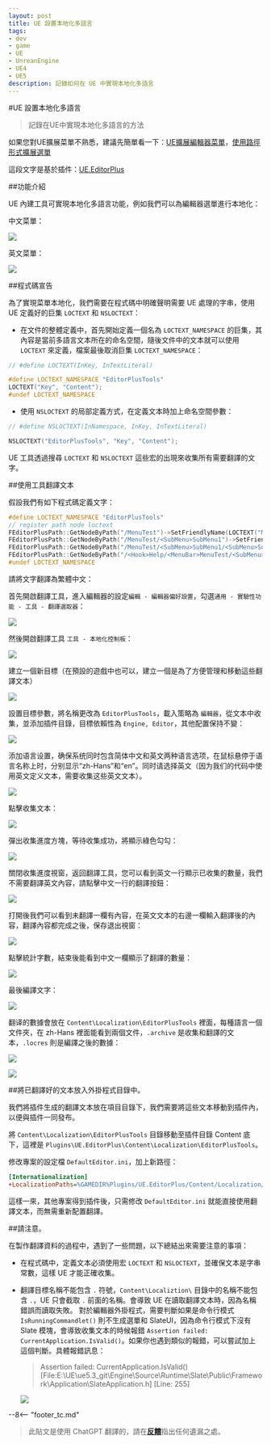 ```yaml
---
layout: post
title: UE 設置本地化多語言
tags:
- dev
- game
- UE
- UnreanEngine
- UE4
- UE5
description: 記錄如何在 UE 中實現本地化多語言
---
```


<meta property="og:title" content="UE 设置本地化多语言" />

#UE 設置本地化多語言

> 記錄在UE中實現本地化多語言的方法

如果您對UE擴展菜單不熟悉，建議先簡單看一下：[UE擴展編輯器菜單](ue-扩展编辑器菜单.md)，[使用路徑形式擴展選單](ue-使用路径形式扩展菜单.md)

這段文字是基於插件：[UE.EditorPlus](https://github.com/disenone/UE.EditorPlus)

##功能介紹

UE 內建工具可實現本地化多語言功能，例如我們可以為編輯器選單進行本地化：

中文菜單：

![](assets/img/2023-ue-localization/chinese.png)

英文菜單：

![](assets/img/2023-ue-localization/english.png)

##程式碼宣告

為了實現菜單本地化，我們需要在程式碼中明確聲明需要 UE 處理的字串，使用 UE 定義好的巨集 `LOCTEXT` 和 `NSLOCTEXT`：

- 在文件的整體定義中，首先開始定義一個名為 `LOCTEXT_NAMESPACE` 的巨集，其內容是當前多語言文本所在的命名空間，隨後文件中的文本就可以使用 `LOCTEXT` 來定義，檔案最後取消巨集 `LOCTEXT_NAMESPACE`：

```cpp
// #define LOCTEXT(InKey, InTextLiteral)

#define LOCTEXT_NAMESPACE "EditorPlusTools"
LOCTEXT("Key", "Content");
#undef LOCTEXT_NAMESPACE

```

- 使用 `NSLOCTEXT` 的局部定義方式，在定義文本時加上命名空間參數：

```cpp
// #define NSLOCTEXT(InNamespace, InKey, InTextLiteral)

NSLOCTEXT("EditorPlusTools", "Key", "Content");
```

UE 工具透過搜尋 `LOCTEXT` 和 `NSLOCTEXT` 這些宏的出現來收集所有需要翻譯的文字。

##使用工具翻譯文本

假設我們有如下程式碼定義文字：

```cpp
#define LOCTEXT_NAMESPACE "EditorPlusTools"
// register path node loctext
FEditorPlusPath::GetNodeByPath("/MenuTest")->SetFriendlyName(LOCTEXT("MenuTest", "MenuTest"))->SetFriendlyTips(LOCTEXT("MenuTestTips", "MenuTestTips"));
FEditorPlusPath::GetNodeByPath("/MenuTest/<SubMenu>SubMenu1")->SetFriendlyName(LOCTEXT("SubMenu1", "SubMenu1"))->SetFriendlyTips(LOCTEXT("SubMenu1Tips", "SubMenu1Tips"));
FEditorPlusPath::GetNodeByPath("/MenuTest/<SubMenu>SubMenu1/<SubMenu>SubMenu1")->SetFriendlyName(LOCTEXT("SubMenu1", "SubMenu1"))->SetFriendlyTips(LOCTEXT("SubMenu1Tips", "SubMenu1Tips"));
FEditorPlusPath::GetNodeByPath("/<Hook>Help/<MenuBar>MenuTest/<SubMenu>SubMenu1/<Section>Section1")->SetFriendlyName(LOCTEXT("Section1", "Section1"))->SetFriendlyTips(LOCTEXT("Section1Tips", "Section1Tips"));
#undef LOCTEXT_NAMESPACE
```

請將文字翻譯為繁體中文：

首先開啟翻譯工具，進入編輯器的設定`編輯 - 編輯器偏好設置`，勾選`通用 - 實驗性功能 - 工具 - 翻譯選取器`：

![](assets/img/2023-ue-localization/editor_enable_tool.png)


然後開啟翻譯工具 `工具 - 本地化控制板`：

![](assets/img/2023-ue-localization/editor_open_tool.png)

建立一個新目標（在預設的遊戲中也可以，建立一個是為了方便管理和移動這些翻譯文本）

![](assets/img/2023-ue-localization/tool_new_target.png)

設置目標參數，將名稱更改為 `EditorPlusTools`，載入策略為 `編輯器`，從文本中收集，並添加插件目錄，目標依賴性為 `Engine, Editor`，其他配置保持不變：

![](assets/img/2023-ue-localization/tool_target_config.png)

添加语言设置，确保系统同时包含简体中文和英文两种语言选项，在鼠标悬停于语言名称上时，分别显示“zh-Hans”和“en”。同时请选择英文（因为我们的代码中使用英文定义文本，需要收集这些英文文本）。

![](assets/img/2023-ue-localization/tool_target_lang.png)

點擊收集文本：

![](assets/img/2023-ue-localization/tool_target_collect.png)

彈出收集進度方塊，等待收集成功，將顯示綠色勾勾：

![](assets/img/2023-ue-localization/tool_target_collected.png)

關閉收集進度視窗，返回翻譯工具，您可以看到英文一行顯示已收集的數量，我們不需要翻譯英文內容，請點擊中文一行的翻譯按鈕：

![](assets/img/2023-ue-localization/tool_go_trans.png)

打開後我們可以看到未翻譯一欄有內容，在英文文本的右邊一欄輸入翻譯後的內容，翻譯內容都完成之後，保存退出視窗：

![](assets/img/2023-ue-localization/tool_trans.png)

點擊統計字數，結束後能看到中文一欄顯示了翻譯的數量：

![](assets/img/2023-ue-localization/tool_count.png)

最後編譯文字：

![](assets/img/2023-ue-localization/tool_build.png)

翻译的數據會放在 `Content\Localization\EditorPlusTools` 裡面，每種語言一個文件夾，在 zh-Hans 裡面能看到兩個文件，`.archive` 是收集和翻譯的文本，`.locres` 則是編譯之後的數據：

![](assets/img/2023-ue-localization/tool_ret.png)

![](assets/img/2023-ue-localization/tool_ret2.png)

##將已翻譯好的文本放入外掛程式目錄中。

我們將插件生成的翻譯文本放在項目目錄下，我們需要將這些文本移動到插件內，以便與插件一同發布。

將 `Content\Localization\EditorPlusTools` 目錄移動至插件目錄 Content 底下，這裡是 `Plugins\UE.EditorPlus\Content\Localization\EditorPlusTools`。

修改專案的設定檔 `DefaultEditor.ini`，加上新路徑：

```ini
[Internationalization]
+LocalizationPaths=%GAMEDIR%Plugins/UE.EditorPlus/Content/Localization/EditorPlusTools
```

這樣一來，其他專案得到插件後，只需修改 `DefaultEditor.ini` 就能直接使用翻譯文本，而無需重新配置翻譯。

##請注意。

在製作翻譯資料的過程中，遇到了一些問題，以下總結出來需要注意的事項：

- 在程式碼中，定義文本必須使用宏 `LOCTEXT` 和 `NSLOCTEXT`，並確保文本是字串常數，這樣 UE 才能正確收集。
- 翻譯目標名稱不能包含 `.` 符號，`Content\Localiztion\` 目錄中的名稱不能包含 `.`，UE 只會截取 `.` 前面的名稱。會導致 UE 在讀取翻譯文本時，因為名稱錯誤而讀取失敗。
對於編輯器外掛程式，需要判斷如果是命令行模式 `IsRunningCommandlet()` 則不生成選單和 SlateUI，因為命令行模式下沒有 Slate 模塊，會導致收集文本的時候報錯 `Assertion failed: CurrentApplication.IsValid()`。如果你也遇到類似的報錯，可以嘗試加上這個判斷。具體報錯訊息：

    > Assertion failed: CurrentApplication.IsValid() [File:E:\UE\ue5.3_git\Engine\Source\Runtime\Slate\Public\Framework\Application\SlateApplication.h] [Line: 255] 

    ![](assets/img/2023-ue-localization/tool_error.png)

--8<-- "footer_tc.md"


> 此貼文是使用 ChatGPT 翻譯的，請在[**反饋**](https://github.com/disenone/wiki_blog/issues/new)指出任何遺漏之處。 
